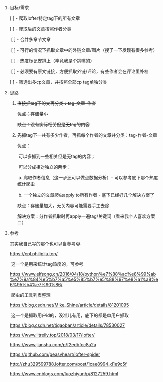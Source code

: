 1. 目标/需求

   [ ] - 爬取lofter特定tag下的所有文章

   [ ] - 爬取后的文章按照作者分类

   ​	[ ] - 合并多章节文章

   ​	[ ] - 可行的情况下抓取文章中的外链文章/图片（搜了一下发现有很多参考）

   ​	[ ] - 热度标记安排上（毕竟我是个挑嘴的）

   ​	[ ] - 必须要有原文链接，方便抓取外链/评论，有些作者会在评论里补档

   [ ] - 筛选出多cp文章，并按照全部cp tag单独分类

2. 思路

   1. ~~直接抓tag下的文再分类：tag-文章-作者~~

      ~~优点：存储量小~~

      ~~缺点：没有实际相关但是无tag的内容~~

   2. 先抓tag下一共有多少作者，再抓每个作者的文章并分类：tag-作者-文章

      优点：

      ​	可以多抓到一些相关但是无tag的内容；

      ​	可以分成相对独立的两步：

      ​		a. 爬取作者信息（这一步还可以做点数据分析）- 可以参考底下那个热度统计爬虫

      ​		b. 一个独立的文章爬虫apply to所有作者 - 底下已经好几个解决方案了

      缺点：存储量加大，无关内容可能需要手工去除

      ​	解决方案：分作者抓取时再apply一遍tag/关键词（看来我个人喜欢方案二）

3. 参考

   其实我自己写的那个也可以当参考😂

   https://cpl.philipliu.top/

   ​	这一个是用来统计tag热度的，可参考

   https://www.elfsong.cn/2016/04/18/python%e7%88%ac%e8%99%ab%e7%9a%84%e5%b7%a5%e5%85%b7%e5%88%97%e8%a1%a8%e6%95%b4%e7%90%86/

   ​	爬虫的工具列表整理

   https://blog.csdn.net/Mike_Shine/article/details/81201095

   ​	这一个是抓取用户id的，没准儿有用，底下的都是单用户抓取

   https://blog.csdn.net/tigaoban/article/details/78530027

   https://www.litreily.top/2018/03/17/lofter/

   https://www.jianshu.com/p/f2edbfcc8a2a

   https://github.com/geasyheart/lofter-spider

   http://zhu329599788.lofter.com/post/1cae8994_d1e9c5f

   https://www.cnblogs.com/luozhiyun/p/8127259.html